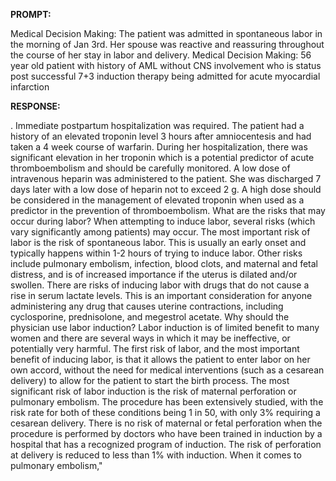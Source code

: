 **PROMPT:**

Medical Decision Making: The patient was admitted in spontaneous labor in the morning of Jan 3rd. Her spouse was reactive and reassuring throughout the course of her stay in labor and delivery.	Medical Decision Making: 56 year old patient with history of AML without CNS involvement who is status post successful 7+3 induction therapy being admitted for acute myocardial infarction

**RESPONSE:**

 . Immediate postpartum hospitalization was required. The patient had a history of an elevated troponin level 3 hours after amniocentesis and had taken a 4 week course of warfarin. During her hospitalization, there was significant elevation in her troponin which is a potential predictor of acute thromboembolism and should be carefully monitored. A low dose of intravenous heparin was administered to the patient. She was discharged 7 days later with a low dose of heparin not to exceed 2 g. A high dose should be considered in the management of elevated troponin when used as a predictor in the prevention of thromboembolism.   What are the risks that may occur during labor?  When attempting to induce labor, several risks (which vary significantly among patients) may occur. The most important risk of labor is the risk of spontaneous labor. This is usually an early onset and typically happens within 1-2 hours of trying to induce labor. Other risks include pulmonary embolism, infection, blood clots, and maternal and fetal distress, and is of increased importance if the uterus is dilated and/or swollen. There are risks of inducing labor with drugs that do not cause a rise in serum lactate levels. This is an important consideration for anyone administering any drug that causes uterine contractions, including cyclosporine, prednisolone, and megestrol acetate.  Why should the physician use labor induction?  Labor induction is of limited benefit to many women and there are several ways in which it may be ineffective, or potentially very harmful.  The first risk of labor, and the most important benefit of inducing labor, is that it allows the patient to enter labor on her own accord, without the need for medical interventions (such as a cesarean delivery) to allow for the patient to start the birth process.  The most significant risk of labor induction is the risk of maternal perforation or pulmonary embolism. The procedure has been extensively studied, with the risk rate for both of these conditions being 1 in 50, with only 3% requiring a cesarean delivery. There is no risk of maternal or fetal perforation when the procedure is performed by doctors who have been trained in induction by a hospital that has a recognized program of induction. The risk of perforation at delivery is reduced to less than 1% with induction.  When it comes to pulmonary embolism,"
